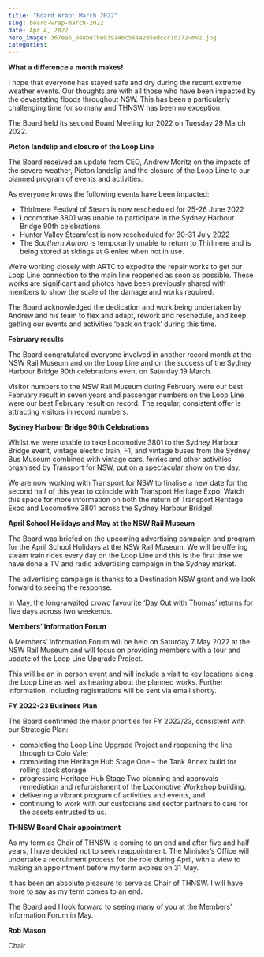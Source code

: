 ```yaml
---
title: "Board Wrap: March 2022"
slug: board-wrap-march-2022
date: Apr 4, 2022
hero_image: 367ea5_048be7be939146c584a285edccc1d172~mv2.jpg
categories:
---
```



**What a difference a month makes!**

I hope that everyone has stayed safe and dry during the recent extreme weather events. Our thoughts are with all those who have been impacted by the devastating floods throughout NSW. This has been a particularly challenging time for so many and THNSW has been no exception.

The Board held its second Board Meeting for 2022 on Tuesday 29 March 2022.

**Picton landslip and closure of the Loop Line**

The Board received an update from CEO, Andrew Moritz on the impacts of the severe weather, Picton landslip and the closure of the Loop Line to our planned program of events and activities.

As everyone knows the following events have been impacted:

* Thirlmere Festival of Steam is now rescheduled for 25-26 June 2022
* Locomotive 3801 was unable to participate in the Sydney Harbour Bridge 90th celebrations
* Hunter Valley Steamfest is now rescheduled for 30-31 July 2022
* The *Southern Aurora* is temporarily unable to return to Thirlmere and is being stored at sidings at Glenlee when not in use.

We’re working closely with ARTC to expedite the repair works to get our Loop Line connection to the main line reopened as soon as possible. These works are significant and photos have been previously shared with members to show the scale of the damage and works required.

The Board acknowledged the dedication and work being undertaken by Andrew and his team to flex and adapt, rework and reschedule, and keep getting our events and activities ‘back on track’ during this time.

**February results**

The Board congratulated everyone involved in another record month at the NSW Rail Museum and on the Loop Line and on the success of the Sydney Harbour Bridge 90th celebrations event on Saturday 19 March.

Visitor numbers to the NSW Rail Museum during February were our best February result in seven years and passenger numbers on the Loop Line were our best February result on record. The regular, consistent offer is attracting visitors in record numbers.

**Sydney Harbour Bridge 90th Celebrations**

Whilst we were unable to take Locomotive 3801 to the Sydney Harbour Bridge event, vintage electric train, F1, and vintage buses from the Sydney Bus Museum combined with vintage cars, ferries and other activities organised by Transport for NSW, put on a spectacular show on the day.

We are now working with Transport for NSW to finalise a new date for the second half of this year to coincide with Transport Heritage Expo. Watch this space for more information on both the return of Transport Heritage Expo and Locomotive 3801 across the Sydney Harbour Bridge!

**April School Holidays and May at the NSW Rail Museum**

The Board was briefed on the upcoming advertising campaign and program for the April School Holidays at the NSW Rail Museum. We will be offering steam train rides every day on the Loop Line and this is the first time we have done a TV and radio advertising campaign in the Sydney market.

The advertising campaign is thanks to a Destination NSW grant and we look forward to seeing the response.

In May, the long-awaited crowd favourite ‘Day Out with Thomas’ returns for five days across two weekends.

**Members’ Information Forum**

A Members’ Information Forum will be held on Saturday 7 May 2022 at the NSW Rail Museum and will focus on providing members with a tour and update of the Loop Line Upgrade Project.

This will be an in person event and will include a visit to key locations along the Loop Line as well as hearing about the planned works. Further information, including registrations will be sent via email shortly.

**FY 2022-23 Business Plan**

The Board confirmed the major priorities for FY 2022/23, consistent with our Strategic Plan:

* completing the Loop Line Upgrade Project and reopening the line through to Colo Vale;
* completing the Heritage Hub Stage One – the Tank Annex build for rolling stock storage
* progressing Heritage Hub Stage Two planning and approvals – remediation and refurbishment of the Locomotive Workshop building.
* delivering a vibrant program of activities and events, and
* continuing to work with our custodians and sector partners to care for the assets entrusted to us.

**THNSW Board Chair appointment**

As my term as Chair of THNSW is coming to an end and after five and half years, I have decided not to seek reappointment. The Minister’s Office will undertake a recruitment process for the role during April, with a view to making an appointment before my term expires on 31 May.

It has been an absolute pleasure to serve as Chair of THNSW. I will have more to say as my term comes to an end.

The Board and I look forward to seeing many of you at the Members’ Information Forum in May.

**Rob Mason**

Chair
